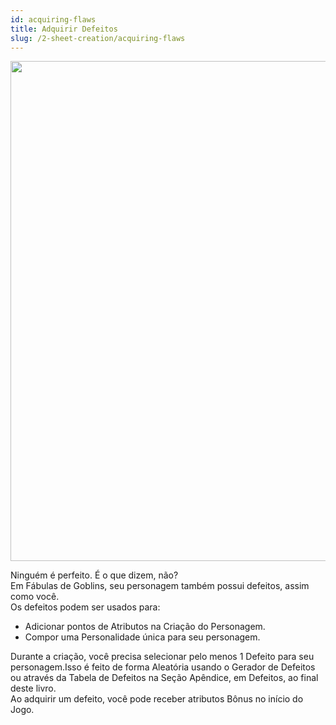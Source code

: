 ```yaml
---
id: acquiring-flaws
title: Adquirir Defeitos
slug: /2-sheet-creation/acquiring-flaws
---
```


<img src="https://fabulas-e-goblins-book.s3-us-west-2.amazonaws.com/criando-seu-personagem/adquirir-defeitos-01.png" width="800"/>


Ninguém é perfeito. É o que dizem, não?<br/>
Em Fábulas de Goblins, seu personagem também possui defeitos, assim como você.<br/>
Os defeitos podem ser usados para:

- Adicionar pontos de Atributos na Criação do Personagem.
- Compor uma Personalidade única para seu personagem.

Durante a criação, você precisa selecionar pelo menos 1 Defeito para seu personagem.Isso é feito de forma Aleatória usando o Gerador de Defeitos ou através da Tabela de Defeitos na Seção Apêndice, em Defeitos, ao final deste livro.<br/>
Ao adquirir um defeito, você pode receber atributos Bônus no início do Jogo.
